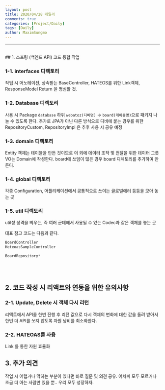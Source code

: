 ```yaml
---
layout: post
title: 2020/04/28 데일리
comments: true
categories: [Project/Daily]
tags: [Daily]
author: MaximSungmo
---
```


---

<br />
## 1. 스프링 (백엔드 API) 코드 통합 작업
 
 ### 1-1. interfaces 디렉토리 
 작업 시 어노테이션, 상속받는 BaseController, HATEOS를 위한 Link객체, ResponseModel Return 을 명심할 것.
 
 ### 1-2. Database 디렉토리
 사용 시 Package `database` 하위 `webatoz(디비명)` -> `board(테이블명)`으로 패키지 나눌 수 있도록 한다. 추가로 JPA가 아닌 다른 방식으로 디비에 붙는 경우를 위한 RepositoryCustom, RepositoryImpl 은 추후 사용 시 공유 예정
 
 ### 1-3. domain 디렉토리  
 Entity 객체는 테이블을 만든 것이므로 이 외에 데이터 조작 및 전달을 위한 데이터 그릇VO는 Domain에 작성한다. board에 쓰임이 많은 경우 board 디렉토리를 추가하여 만든다.
 
 ### 1-4. global 디렉토리
 각종 Configuration, 어플리케이션에서 공통적으로 쓰이는 글로벌에러 등등을 모아 놓는 곳
 
 ### 1-5. util 디렉토리
 util성 성격을 띄우는, 즉 여러 군데에서 사용될 수 있는 Codec과 같은 객체를 놓는 곳
 
 대표 참고 코드는 다음과 같다.
 ```java
BoardController
HeteoasSampleController

BoardRepository*
```

<br /><br />

## 2. 코드 작성 시 리액트와 연동을 위한 유의사항

### 2-1. Update, Delete 시 객체 다시 리턴
리액트에서 API콜 한번 진행 후 리턴 값으로 다시 객체의 변화에 대한 값을 돌려 받아서 한번 더 API를 쏘지 않도록 자원 낭비를 최소화한다.

### 2-2. HATEOAS를 사용
Link 를 통한 자원 효율화
 

## 3. 추가 의견

작업 시 어렵거나 막히는 부분이 있다면 바로 질문 및 의견 공유.
어차피 모두 모르거나 조금 더 아는 사람만 있을 뿐.. 우리 모두 성장하자.

